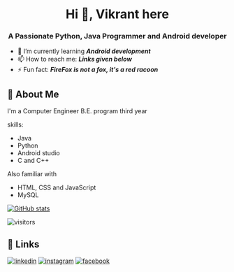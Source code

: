 

<h1 align="center">Hi 👋, Vikrant here</h1>
<h3 align="center">A Passionate Python, Java Programmer and Android developer</h3>

- 🌱 I’m currently learning ***Android development***
- 📫 How to reach me: ***Links given below***
- ⚡ Fun fact: ***FireFox  is not a fox, it's a red racoon***



## 🚀 About Me
I'm a Computer Engineer B.E. program third year 

skills:  
- Java    
- Python  
- Android studio  
- C and C++

Also familiar with  
- HTML, CSS and JavaScript
- MySQL


[![GitHub stats](https://github-readme-stats.vercel.app/api?username=VIKRANT17565&theme=merko&show_icons=true)](https://github.com/VIKRANT17565)

![visitors](https://visitor-badge.glitch.me/badge?page_id=VIKRANT17565&left_color=black&right_color=GREEN)




## 🔗 Links
[![linkedin](https://img.shields.io/badge/linkedin-0A66C2?style=for-the-badge&logo=linkedin&logoColor=white)](https://www.linkedin.com/in/vikrant-singh-536800204/)
[![instagram](https://img.shields.io/badge/Instagram-8a3ab9?style=for-the-badge&logo=instagram&logoColor=white)](https://www.instagram.com/____vikrant_singh____/)
[![facebook](https://img.shields.io/badge/FaceBook-4267B2?style=for-the-badge&logo=facebook&logoColor=white)](https://www.facebook.com/loser17565/)
